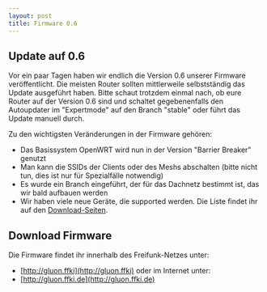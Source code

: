 ```yaml
---
layout: post
title: Firmware 0.6
---
```


Update auf 0.6
--------------
Vor ein paar Tagen haben wir endlich die Version 0.6 unserer Firmware veröffentlicht.
Die meisten Router sollten mittlerweile selbstständig das Update ausgeführt haben. 
Bitte schaut trotzdem einmal nach, ob eure Router auf der Version 0.6 sind und schaltet 
gegebenenfalls den Autoupdater im "Expertmode" auf den Branch "stable" oder führt das 
Update manuell durch.

Zu den wichtigsten Veränderungen in der Firmware gehören:

* Das Basissystem OpenWRT wird nun in der Version "Barrier Breaker" genutzt
* Man kann die SSIDs der Clients oder des Meshs abschalten (bitte nicht tun, dies ist nur für Spezialfälle notwendig)
* Es wurde ein Branch eingeführt, der für das Dachnetz bestimmt ist, das wir bald aufbauen werden
* Wir haben viele neue Geräte, die supported werden. Die Liste findet ihr auf den [Download-Seiten](http://gluon.ffki.de).

Download Firmware
-----------------
Die Firmware findet ihr innerhalb des Freifunk-Netzes unter:

* [http://gluon.ffki](http://gluon.ffki) oder im Internet unter:
* [http://gluon.ffki.de](http://gluon.ffki.de)





